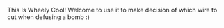 This Is Wheely Cool! Welcome to use it to make decision of which wire to cut when defusing a bomb :)
